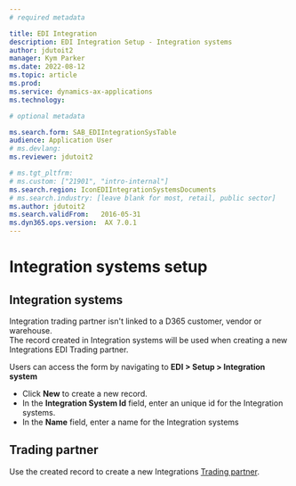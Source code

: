 ```yaml
---
# required metadata

title: EDI Integration
description: EDI Integration Setup - Integration systems
author: jdutoit2
manager: Kym Parker
ms.date: 2022-08-12
ms.topic: article
ms.prod: 
ms.service: dynamics-ax-applications
ms.technology: 

# optional metadata

ms.search.form: SAB_EDIIntegrationSysTable
audience: Application User
# ms.devlang: 
ms.reviewer: jdutoit2

# ms.tgt_pltfrm: 
# ms.custom: ["21901", "intro-internal"]
ms.search.region: IconEDIIntegrationSystemsDocuments
# ms.search.industry: [leave blank for most, retail, public sector]
ms.author: jdutoit2
ms.search.validFrom:   2016-05-31
ms.dyn365.ops.version:  AX 7.0.1
---
```


# Integration systems setup

## Integration systems
Integration trading partner isn't linked to a D365 customer, vendor or warehouse. <br>
The record created in Integration systems will be used when creating a new Integrations EDI Trading partner.

Users can access the form by navigating to **EDI > Setup > Integration system**

- Click **New** to create a new record. 
-	In the **Integration System Id** field, enter an unique id for the Integration systems.
-	In the **Name** field, enter a name for the Integration systems

## Trading partner
Use the created record to create a new Integrations [Trading partner](Trading-partner.md).

